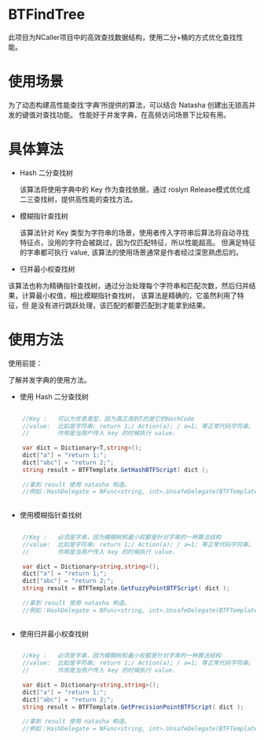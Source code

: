 # BTFindTree
此项目为NCaller项目中的高效查找数据结构，使用二分+桶的方式优化查找性能。

# 使用场景

为了动态构建高性能查找‘字典’所提供的算法，可以结合 Natasha 创建出无锁高并发的键值对查找功能。
性能好于并发字典，在高频访问场景下比较有用。

# 具体算法

- Hash 二分查找树

  该算法将使用字典中的 Key 作为查找依据，通过 roslyn Release模式优化成二三查找树，提供高性能的查找方法。
  
- 模糊指针查找树

  该算法针对 Key 类型为字符串的场景，使用者传入字符串后算法将自动寻找特征点，没用的字符会被跳过，因为仅匹配特征，所以性能超高。
  但满足特征的字串都可执行 value, 该算法的使用场景通常是作者经过深思熟虑后的。
  
 - 归并最小权查找树

  该算法也称为精确指针查找树，通过分治处理每个字符串和匹配次数，然后归并结果，计算最小权值，相比模糊指针查找树，
  该算法是精确的，它虽然利用了特征，但   是没有进行跳跃处理，该匹配的都要匹配到才能拿到结果。

# 使用方法

使用前提：

  了解并发字典的使用方法。


- 使用 Hash 二分查找树

```C# 
  
    //Key :   可以为任意类型，因为真正用到T的是它的HashCode
    //value:  比如是字符串; return 1;/ Action(a); / a=1; 等正常代码字符串。
    //        作用是当用户传入 key 的时候执行 value.
    
    var dict = Dictionary<T,string>();
    dict["a"] = "return 1;";
    dict["abc"] = "return 2;";
    string result = BTFTemplate.GetHashBTFScript( dict );
    
    //拿到 result 使用 natasha 构造。
    //例如：HashDelegate = NFunc<string, int>.UnsafeDelegate(BTFTemplate.GetHashBTFScript(ScriptDict) + "return default;");
    
 ```
 
 - 使用模糊指针查找树
 
 
```C# 
  
    //Key :   必须是字串，因为模糊树和最小权都是针对字串的一种算法结构
    //value:  比如是字符串; return 1;/ Action(a); / a=1; 等正常代码字符串。
    //        作用是当用户传入 key 的时候执行 value.
    
    var dict = Dictionary<string,string>();
    dict["a"] = "return 1;";
    dict["abc"] = "return 2;";
    string result = BTFTemplate.GetFuzzyPointBTFScript( dict );
    
    //拿到 result 使用 natasha 构造。
    //例如：HashDelegate = NFunc<string, int>.UnsafeDelegate(BTFTemplate.GetFuzzyPointBTFScript(ScriptDict) + "return default;");
    
 ```
 
  - 使用归并最小权查找树
 
 
```C# 
  
    //Key :   必须是字串，因为模糊树和最小权都是针对字串的一种算法结构
    //value:  比如是字符串; return 1;/ Action(a); / a=1; 等正常代码字符串。
    //        作用是当用户传入 key 的时候执行 value.
    
    var dict = Dictionary<string,string>();
    dict["a"] = "return 1;";
    dict["abc"] = "return 2;";
    string result = BTFTemplate.GetPrecisionPointBTFScript( dict );
    
    //拿到 result 使用 natasha 构造。
    //例如：HashDelegate = NFunc<string, int>.UnsafeDelegate(BTFTemplate.GetPrecisionPointBTFScript(ScriptDict) + "return default;");
    
 ```  
 
 
 
